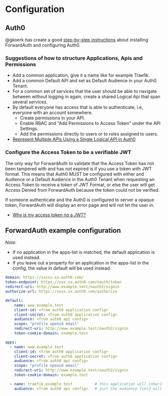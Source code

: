 # Configuration

## Auth0
@gkoerk has create a good [step-by-step instructions](https://github.com/gkoerk/QNAP-Docker-Swarm-Setup#forwardauth-setup-steps)
about installing ForwardAuth and configuring Auth0.

### Suggestions of how to structure Applications, Apis and Permissions
- Add a common application, give it a name like for example Traefik.
- Add a common Default API and set as Default Audience in your Auth0 Tenant.
- For a common set of services that the user should be able to navigate between without logging in again, create a 
shared Logical Api that span several services.
- By default everyone has access that is able to authenticate, i.e, everyone with an account somewhere.
  - Create permissions in your API.
  - Enable RBAC and "Add Permissions to Access Token" under the API Settings. 
  - Add the permissions directly to users or to roles assigned to users.
- [Represent Multiple APIs Using a Single Logical API in Auth0](https://auth0.com/docs/api-auth/tutorials/represent-multiple-apis)

### Configure the Access Token to be a verifiable JWT
The only way for ForwardAuth to validate that the Access Token has not been tampered with and has not expired is if you
use a token with JWT format. This means that Auth0 *MUST* be configured with either and Audience or a Default Audience 
in the Auth0 Tenant when requesting an Access Token to receive a token of JWT Format, or else the user will get Access
Denied from ForwardAuth because the token could not be verified. 

If someone authenticate and the Auth0 is configured to server a opaque token, ForwardAuth will display an error page
and will not let the user in.
- [Why is my access token no a JWT?](https://community.auth0.com/t/why-is-my-access-token-not-a-jwt/31028)


## ForwardAuth example configuration
*Note:*
* If no application in the apps-list is matched, the default application is used instead.
* If you leave out a property for an application in the apps-list in the config, the value in default will be used instead.

```yaml
domain: https://xxxxx.xx.auth0.com/
token-endpoint: https://xxx.xx.auth0.com/oauth/token
redirect-uri: http://www.example.test/oauth2/signin
authorize-url: https://xxxx.xx.auth0.com/authorize

default: 
    name: www.example.test
    client-id: <from auth0 application config>
    client-secret: <from auth0 application config>
    audience: <from auth0 api config>
    scope: "profile openid email"
    redirect-uri: http://www.example.test/oauth2/signin
    token-cookie-domain: example.test

apps:
  - name: www.example.test
    client-id: <from auth0 application config>
    client-secret: <from auth0 application config>
    audience: <from auth0 api config>
    scope: "profile openid email"
    redirect-uri: http://www.example.test/oauth2/signin
    token-cookie-domain: example.test

  - name: traefik.example.test          # this application will inherit most of the values from the default app.
    audience: <from auth0 api config>   # just the audience field will be used, all other values from the default.
```
